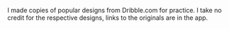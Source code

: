 I made copies of popular designs from Dribble.com for practice. I take no credit for the respective designs, links to the originals are in the app. 